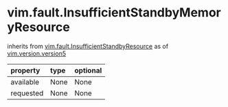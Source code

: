 vim.fault.InsufficientStandbyMemoryResource
===========================================
inherits from [vim.fault.InsufficientStandbyResource](docs/vim.fault.InsufficientStandbyResource.md)
as of [vim.version.version5](docs/vim.version.md)

| property | type | optional |
|:---------|:-----|:---------|
| available | None | None |
| requested | None | None |

